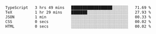 <!--START_SECTION:waka-->

```txt
TypeScript   3 hrs 49 mins   ██████████████████░░░░░░░   71.69 %
TeX          1 hr 29 mins    ███████░░░░░░░░░░░░░░░░░░   27.93 %
JSON         1 min           ░░░░░░░░░░░░░░░░░░░░░░░░░   00.33 %
CSS          0 secs          ░░░░░░░░░░░░░░░░░░░░░░░░░   00.02 %
HTML         0 secs          ░░░░░░░░░░░░░░░░░░░░░░░░░   00.02 %
```

<!--END_SECTION:waka-->
